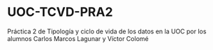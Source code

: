 # UOC-TCVD-PRA2
Práctica 2 de Tipología y ciclo de vida de los datos en la UOC por los alumnos Carlos Marcos Lagunar y Víctor Colomé
